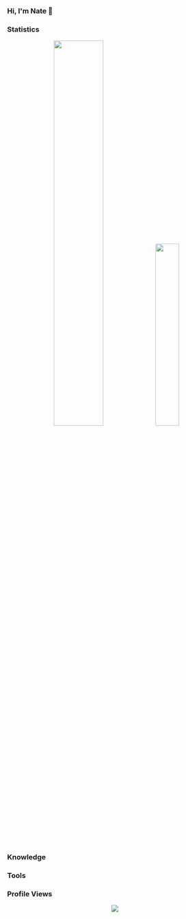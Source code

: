 ### Hi, I'm Nate 👋

### Statistics

<p align="center">
  <picture>
    <source media="(prefers-color-scheme: dark)" width="48%" srcset="https://github-readme-stats.vercel.app/api?username=mathofprimes&hide_border=true&theme=github_dark" />
    <img width="48%" src="https://github-readme-stats.vercel.app/api?username=mathofprimes&hide_border=true&theme=github_light" />
  </picture>
  <picture>
    <source media="(prefers-color-scheme: dark)" width="33%" srcset="https://github-readme-stats.vercel.app/api/top-langs/?username=mathofprimes&hide_border=true&theme=github_dark&layout=compact" />
    <img width="33%" src="https://github-readme-stats.vercel.app/api/top-langs/?username=mathofprimes&hide_border=true&theme=github_light&layout=compact">
  </picture>
</p>

### Knowledge

### Tools

### Profile Views

<p align="center">
  <img src="https://komarev.com/ghpvc/?username=mathofprimes&color=grey&style=for-the-badge" />
</p>
